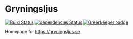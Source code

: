 # Gryningsljus

[![Build Status](https://travis-ci.org/Hemmalaget/gryningsljus.svg?branch=master)](https://travis-ci.org/Hemmalaget/gryningsljus)
[![dependencies Status](https://david-dm.org/hemmalaget/gryningsljus/status.svg)](https://david-dm.org/hemmalaget/gryningsljus)
[![Greenkeeper badge](https://badges.greenkeeper.io/Hemmalaget/gryningsljus.svg)](https://greenkeeper.io/)

Homepage for https://gryningsljus.se
